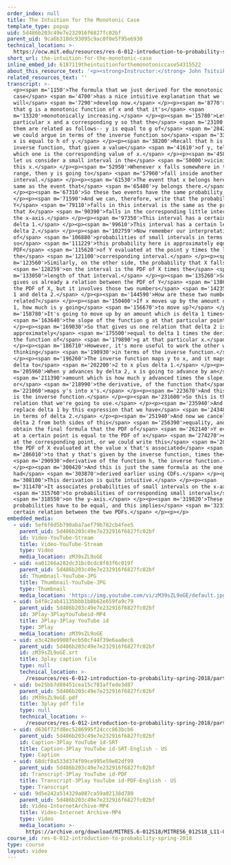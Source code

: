 ```yaml
---
order_index: null
title: The Intuition for the Monotonic Case
template_type: popup
uid: 5d486b203c49e7e232916f6827fc02bf
parent_uid: 9ca6b310dc93095c9ac0f0e5f95e6930
technical_location: >-
  https://ocw.mit.edu/resources/res-6-012-introduction-to-probability-spring-2018/part-i-the-fundamentals/the-intuition-for-the-monotonic-case
short_url: the-intuition-for-the-monotonic-case
inline_embed_id: 6187119theintuitionforthemonotoniccase54315522
about_this_resource_text: '<p><strong>Instructor:</strong> John Tsitsiklis</p>'
related_resources_text: ''
transcript: >-
  <p><span m='1150'>The formula that we just derived for the monotonic
  case</span> <span m='4700'>has a nice intuitive explanation that we
  will</span> <span m='7290'>develop now.</span> </p><p><span m='8770'>Suppose
  that g is a monotonic function of x and that it's</span> <span
  m='13320'>monotonically increasing.</span> </p><p><span m='15780'>Let us fix a
  particular x and a corresponding y so that the</span> <span m='23100'>two of
  them are related as follows-- y is equal to g of</span> <span m='28420'>x, or
  we could argue in terms of the inverse function so</span> <span m='33750'>that
  x is equal to h of y.</span> </p><p><span m='38200'>Recall that h is the
  inverse function, that given a value</span> <span m='41610'>of y, tells us
  which one is the corresponding value of x.</span> </p><p><span m='45880'>Now
  let us consider a small interval in the</span> <span m='50000'>vicinity of
  this x.</span> </p><p><span m='52950'>Whenever x falls somewhere in this
  range, then y is going to</span> <span m='57960'>fall inside another small
  interval.</span> </p><p><span m='61530'>The event that x belongs here is the
  same as the event that</span> <span m='65480'>y belongs there.</span>
  </p><p><span m='67310'>So these two events have the same probability.</span>
  </p><p><span m='71590'>And we can, therefore, write that the probability that
  Y</span> <span m='79110'>falls in this interval is the same as the probability
  that X</span> <span m='90390'>falls in the corresponding little interval on
  the x-axis.</span> </p><p><span m='97350'>This interval has a certain length
  delta 1.</span> </p><p><span m='99610'>This interval has a certain length
  delta 2.</span> </p><p><span m='102759'>Now remember our interpretation
  of</span> <span m='106880'>probabilities of small intervals in terms of PDFs
  so</span> <span m='111229'>this probability here is approximately equal to the
  PDF</span> <span m='115620'>of Y evaluated at the point y times the length of
  the</span> <span m='121100'>corresponding interval.</span> </p><p><span
  m='123560'>Similarly, on the other side, the probability that X falls</span>
  <span m='128259'>on the interval is the PDF of X times the</span> <span
  m='133050'>length of that interval.</span> </p><p><span m='135260'>So this
  gives us already a relation between the PDF of Y</span> <span m='138670'>and
  the PDF of X, but it involves those two numbers</span> <span m='142350'>delta
  1 and delta 2.</span> </p><p><span m='144590'>How are these two numbers
  related?</span> </p><p><span m='150400'>If x moves up by the amount of delta
  1, how much is y going</span> <span m='156670'>to move up?</span> </p><p><span
  m='158780'>It's going to move up by an amount which is delta 1 times</span>
  <span m='163640'>the slope of the function g at that particular point.</span>
  </p><p><span m='169030'>So that gives us one relation that delta 2 is
  approximately</span> <span m='175500'>equal to delta 1 times the derivative of
  the function of</span> <span m='179890'>g at that particular x.</span>
  </p><p><span m='186710'>However, it's more useful to work the other way,
  thinking</span> <span m='190930'>in terms of the inverse function.</span>
  </p><p><span m='196260'>The inverse function maps y to x, and it maps y plus
  delta to</span> <span m='202200'>2 to x plus delta 1.</span> </p><p><span
  m='205960'>When y advances by delta 2, x is going to advance by an</span>
  <span m='211390'>amount which is how much y advanced times the slope,
  or</span> <span m='218990'>the derivative, of the function that</span> <span
  m='221060'>maps y's into x's.</span> </p><p><span m='223670'>And this function
  is the inverse function.</span> </p><p><span m='231600'>So this is the
  relation that we're going to use.</span> </p><p><span m='235940'>And so we
  replace delta 1 by this expression that we have</span> <span m='243480'>here
  in terms of delta 2.</span> </p><p><span m='251940'>And now we cancel the
  delta 2 from both sides of this</span> <span m='256390'>equality, and we
  obtain the final formula that the PDF of</span> <span m='262140'>Y evaluated
  at a certain point is equal to the PDF of x</span> <span m='274270'>evaluated
  at the corresponding point, or we could write this</span> <span m='280240'>as
  the PDF of X evaluated at the value x that's associated</span> <span
  m='286010'>to that y that's given by the inverse function, times the</span>
  <span m='290930'>derivative of the function h, the inverse function.</span>
  </p><p><span m='300420'>And this is just the same formula as the one that we
  had</span> <span m='303870'>derived earlier using CDFs.</span> </p><p><span
  m='308100'>This derivation is quite intuitive.</span> </p><p><span
  m='311470'>It associates probabilities of small intervals on the x-axis</span>
  <span m='315760'>to probabilities of corresponding small intervals</span>
  <span m='318550'>on the y-axis.</span> </p><p><span m='319820'>These two
  probabilities have to be equal, and this implies</span> <span m='323150'>a
  certain relation between the two PDFs.</span> </p><p></p>
embedded_media:
  - uid: 5ef6f6d5b790aba7aef79b782cb4fee5
    parent_uid: 5d486b203c49e7e232916f6827fc02bf
    id: Video-YouTube-Stream
    title: Video-YouTube-Stream
    type: Video
    media_location: zM39sZL9oGE
  - uid: ea01266a282dc31bc0cdc8f83f6c019f
    parent_uid: 5d486b203c49e7e232916f6827fc02bf
    id: Thumbnail-YouTube-JPG
    title: Thumbnail-YouTube-JPG
    type: Thumbnail
    media_location: 'https://img.youtube.com/vi/zM39sZL9oGE/default.jpg'
  - uid: b4f8c2ab41135bbb1b8b62e659fa9c79
    parent_uid: 5d486b203c49e7e232916f6827fc02bf
    id: 3Play-3PlayYouTubeid-MP4
    title: 3Play-3Play YouTube id
    type: 3Play
    media_location: zM39sZL9oGE
  - uid: e3c428e9908fecb50cf44f39e6aa8ec6
    parent_uid: 5d486b203c49e7e232916f6827fc02bf
    id: zM39sZL9oGE.srt
    title: 3play caption file
    type: null
    technical_location: >-
      /resources/res-6-012-introduction-to-probability-spring-2018/part-i-the-fundamentals/the-intuition-for-the-monotonic-case/zM39sZL9oGE.srt
  - uid: be25bb7d88451cea15c781affede3d87
    parent_uid: 5d486b203c49e7e232916f6827fc02bf
    id: zM39sZL9oGE.pdf
    title: 3play pdf file
    type: null
    technical_location: >-
      /resources/res-6-012-introduction-to-probability-spring-2018/part-i-the-fundamentals/the-intuition-for-the-monotonic-case/zM39sZL9oGE.pdf
  - uid: d636f72fd8ec5286995f24ccc863bcb6
    parent_uid: 5d486b203c49e7e232916f6827fc02bf
    id: Caption-3Play YouTube id-SRT
    title: Caption-3Play YouTube id-SRT-English - US
    type: Caption
  - uid: 68dcf0a533d374f09ce995e59e02df99
    parent_uid: 5d486b203c49e7e232916f6827fc02bf
    id: Transcript-3Play YouTube id-PDF
    title: Transcript-3Play YouTube id-PDF-English - US
    type: Transcript
  - uid: 9d5e242a514329a087ca59a02138d780
    parent_uid: 5d486b203c49e7e232916f6827fc02bf
    id: Video-InternetArchive-MP4
    title: Video-Internet Archive-MP4
    type: Video
    media_location: >-
      https://archive.org/download/MITRES.6-012S18/MITRES6_012S18_L11-07_300k.mp4
course_id: res-6-012-introduction-to-probability-spring-2018
type: course
layout: video
---
```

